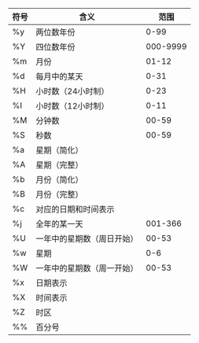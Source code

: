 | 符号 | 含义            | 范围       |
|----|---------------|----------|
| %y | 两位数年份         | 0-99     |
| %Y | 四位数年份         | 000-9999 |
| %m | 月份            | 01-12    |
| %d | 每月中的某天        | 0-31     |
| %H | 小时数（24小时制）    | 0-23     |
| %I | 小时数（12小时制）    | 0-11     |
| %M | 分钟数           | 00-59    |
| %S | 秒数            | 00-59    |
| %a | 星期（简化）        |          |
| %A | 星期（完整）        |          |
| %b | 月份（简化）        |          |
| %B | 月份（完整）        |          |
| %c | 对应的日期和时间表示    |          |
| %j | 全年的某一天        | 001-366  |
| %U | 一年中的星期数（周日开始） | 00-53    |
| %w | 星期            | 0-6      |
| %W | 一年中的星期数（周一开始） | 00-53    |
| %x | 日期表示          |          |
| %X | 时间表示          |          |
| %Z | 时区            |          |
| %% | 百分号           |          |
